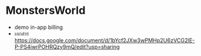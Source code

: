 # MonstersWorld
- demo in-app billing
- เอกสาร
https://docs.google.com/document/d/1bYcf2JXw3wPMHp2U6zVCG2lE-P-PS4iwrPOHRQzy9mQ/edit?usp=sharing
